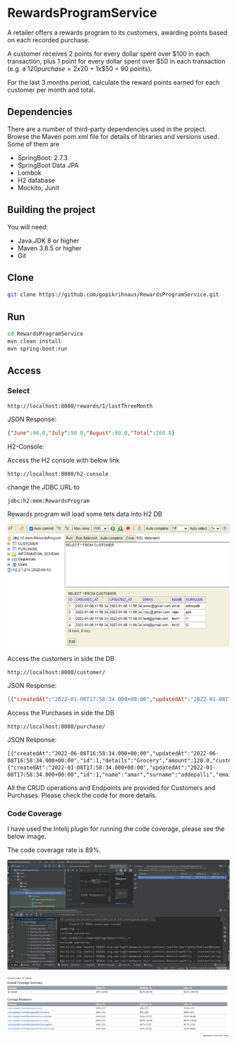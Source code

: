 # RewardsProgramService
A retailer offers a rewards program to its customers, awarding points based on each recorded purchase.

A customer receives 2 points for every dollar spent over $100 in each transaction, plus 1 point for every dollar spent over $50 in each transaction
(e.g. a $120 purchase = 2x$20 + 1x$50 = 90 points).

For the last 3 months period, calculate the reward points earned for each customer per month and total.

## Dependencies
There are a number of third-party dependencies used in the project. 
Browse the Maven pom.xml file for details of libraries and versions used.
Some of them are 

* SpringBoot: 2.7.3
* SpringBoot Data JPA
* Lombok
* H2 database
* Mockito, Junit

## Building the project
You will need:

*	Java JDK 8 or higher
*	Maven 3.8.5 or higher
*	Git

Clone
--------

```sh
git clone https://github.com/gopikrihnaus/RewardsProgramService.git
```

Run
--------

```sh
cd RewardsProgramService
mvn clean install
mvn spring-boot:run
```

Access
--------

### Select

```
http://localhost:8080/rewards/1/lastThreeMonth
```
JSON Response:

```json
{"June":90.0,"July":90.0,"August":80.0,"Total":260.0}
```

H2-Console:

Access the H2 console with below link

```
http://localhost:8080/h2-console
```
change the JDBC URL to 
```
jdbc:h2:mem:RewardsProgram
```
Rewards program will load some tets data into H2 DB

![img_1.png](img_1.png)

Access the customers in side the DB

```
http://localhost:8080/customer/
```
JSON Response:

```json
[{"createdAt":"2022-01-08T17:58:34.000+00:00","updatedAt":"2022-01-08T17:58:34.000+00:00","id":1,"name":"amar","surname":"addepalli","email":"amar@gmail.com"},{"createdAt":"2022-01-08T17:58:34.000+00:00","updatedAt":"2022-01-08T17:58:34.000+00:00","id":2,"name":"vijay","surname":"goli","email":"vijay@gmail.com"},{"createdAt":"2022-01-08T17:58:34.000+00:00","updatedAt":"2022-01-08T17:58:34.000+00:00","id":3,"name":"test1","surname":"t1","email":"test@gmail.com"},{"createdAt":"2022-01-08T17:58:34.000+00:00","updatedAt":"2022-01-08T17:58:34.000+00:00","id":4,"name":"test2","surname":"t2","email":"test@gmail.com"}]
```

Access the Purchases in side the DB

```
http://localhost:8080/purchase/
```
JSON Response:

```
[{"createdAt":"2022-06-08T16:58:34.000+00:00","updatedAt":"2022-06-08T16:58:34.000+00:00","id":1,"details":"Grocery","amount":120.0,"customer":{"createdAt":"2022-01-08T17:58:34.000+00:00","updatedAt":"2022-01-08T17:58:34.000+00:00","id":1,"name":"amar","surname":"addepalli","email":"amar@gmail.com","hibernateLazyInitializer"}}]
```

All the CRUD operations and Endpoints are provided for Customers and Purchases.
Please check the code for more details.
### Code Coverage
I have used the Intelij plugin for running the code coverage, 
please see the below image.

The code coverage rate is 89%.

![img_2.png](img_2.png)

![img_4.png](img_4.png)